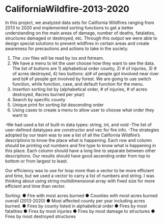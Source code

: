 # CaliforniaWildfire-2013-2020

In this project, we analyzed data sets for California Wildfires ranging from 2013 to 2020 and implemented sorting functions to get a better understanding on the main areas of damage, number of deaths, fatalaties, structures damaged or destroyed, etc. Through this output we were able to design special solutions to prevent wildfires in certain areas and create awareness for precautions and actions to take in the society.

1. The .csv files will be read by ios and fstream.
2. We have a menu to let the user choose how they want to see the
   data. The list of buttons are 1) alphabetical order county, 2) # of injuries,
   3) # of acres destroyed, 4) two buttons: a)# of people got involved near
   river and b)# of people got involved by forest. We are going to use switch
   function, while function, case, and default function for the menu.
3. Insertion sorting list by (alphabetical order, # of injuries, # of
   acres destroyed, #acres burned per year)
4. Search by specific county
5. Unique print for sorting list descending order
6. Using cases to create a menu to allow user to choose what order they want to

-We had used a list of built-in data types: string, int, and void
-The list of user-defined datatypes are constructor and vec for fire info.
-The strategies adopted by our team was to see a list of all the
California Wildfire’s descriptions to know the place what is happening.
Each row and column should be printing out numbers and fire type to
know what is happening in this place. Each column should have a long
line to separate between other descriptions. Our results should have good
ascending order from top to bottom or from largest to least.

Our efficiency was to use for loop more than a vector to be more
efficient and time, but we used a vector to carry a list of numbers and
string. I was thinking about using string multidimensional array with fixed
size for more efficient and time than vector.

Sorting:
● Fire with most acres burned
● Counties with most acres burned overall (2013-2020)
● Most affected county per year including acres burned.
● Fires by county listed in alphabetical order
● Fires by most fatalities
● Fires by most injuries
● Fires by most damage to structures
● Fires by most destroyed structures
